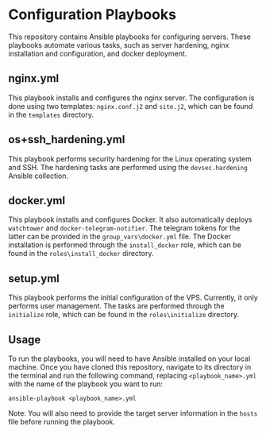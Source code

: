 # Configuration Playbooks

This repository contains Ansible playbooks for configuring servers. These playbooks automate various tasks, such as server hardening, nginx installation and configuration, and docker deployment. 

## nginx.yml 
This playbook installs and configures the nginx server. The configuration is done using two templates: `nginx.conf.j2` and `site.j2`, which can be found in the `templates` directory.

## os+ssh_hardening.yml 
This playbook performs security hardening for the Linux operating system and SSH. The hardening tasks are performed using the `devsec.hardening` Ansible collection.

## docker.yml 
This playbook installs and configures Docker. It also automatically deploys `watchtower` and `docker-telegram-notifier`. The telegram tokens for the latter can be provided in the `group_vars\docker.yml` file. The Docker installation is performed through the `install_docker` role, which can be found in the `roles\install_docker` directory.

## setup.yml 
This playbook performs the initial configuration of the VPS. Currently, it only performs user management. The tasks are performed through the `initialize` role, which can be found in the `roles\initialize` directory.

## Usage
To run the playbooks, you will need to have Ansible installed on your local machine. Once you have cloned this repository, navigate to its directory in the terminal and run the following command, replacing `<playbook_name>.yml` with the name of the playbook you want to run:
```
ansible-playbook <playbook_name>.yml
```
Note: You will also need to provide the target server information in the `hosts` file before running the playbook.
